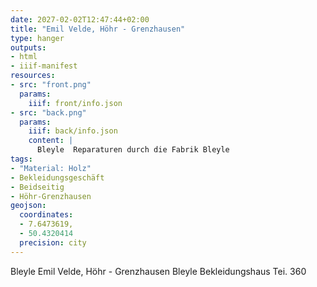 ```yaml
---
date: 2027-02-02T12:47:44+02:00
title: "Emil Velde, Höhr - Grenzhausen"
type: hanger
outputs:
- html
- iiif-manifest
resources:
- src: "front.png"
  params:
    iiif: front/info.json
- src: "back.png"
  params:
    iiif: back/info.json
    content: |
      Bleyle  Reparaturen durch die Fabrik Bleyle
tags:
- "Material: Holz"
- Bekleidungsgeschäft
- Beidseitig
- Höhr-Grenzhausen
geojson:
  coordinates:
  - 7.6473619,
  - 50.4320414
  precision: city
---
```


Bleyle  Emil Velde, Höhr - Grenzhausen  Bleyle
Bekleidungshaus  Tei. 360

